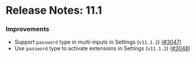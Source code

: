 # Release Notes: 11.1

### Improvements

- Support `password` type in multi-inputs in Settings (`v11.1.2`) ([#3047](https://github.com/GatoGraphQL/GatoGraphQL/pull/3047))
- Use `password` type to activate extensions in Settings (`v11.1.2`) ([#3048](https://github.com/GatoGraphQL/GatoGraphQL/pull/3048))
